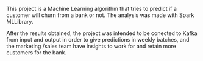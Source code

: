 This project is a Machine Learning algorithm that tries to predict if a customer will churn from a bank or not. The analysis was made with Spark MLLibrary.

After the results obtained, the project was intended to be conected to Kafka from input and output in order to give predictions in weekly batches, and the marketing /sales team have insights to work for and retain more customers for the bank.
